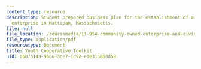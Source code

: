 ```yaml
---
content_type: resource
description: Student prepared business plan for the establishment of a youth-run community
  enterprise in Mattapan, Massachusetts.
file: null
file_location: /coursemedia/11-954-community-owned-enterprise-and-civic-participation-spring-2005/0687514a96663de71d92e0e316868d59_youthtoolkit.pdf
file_type: application/pdf
resourcetype: Document
title: Youth Cooperative Toolkit
uid: 0687514a-9666-3de7-1d92-e0e316868d59
---
```

